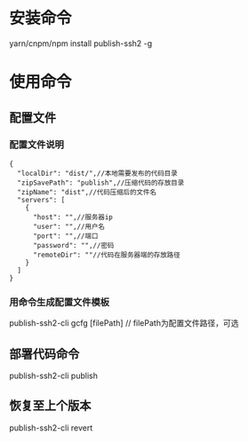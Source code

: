 # 安装命令
yarn/cnpm/npm install publish-ssh2 -g

# 使用命令

## 配置文件

### 配置文件说明
```配置文件模板
{
  "localDir": "dist/",//本地需要发布的代码目录
  "zipSavePath": "publish",//压缩代码的存放目录
  "zipName": "dist",//代码压缩后的文件名
  "servers": [
    {
      "host": "",//服务器ip
      "user": "",//用户名
      "port": "",//端口
      "password": "",//密码
      "remoteDir": ""//代码在服务器端的存放路径
    }
  ]
}
```

### 用命令生成配置文件模板
publish-ssh2-cli gcfg [filePath] // filePath为配置文件路径，可选

## 部署代码命令
publish-ssh2-cli publish

## 恢复至上个版本
publish-ssh2-cli revert
